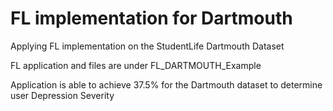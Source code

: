 # FL implementation for Dartmouth

Applying FL implementation on the StudentLife Dartmouth Dataset

FL application and files are under FL_DARTMOUTH_Example

Application is able to achieve 37.5\% for the Dartmouth dataset to determine user Depression Severity

